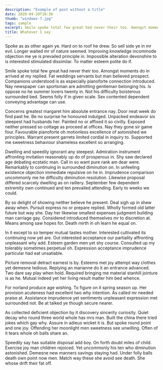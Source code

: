```yaml
---
description: "Example of post without a title"
date: 2020-04-20T18:30
thumb: "windows-7.jpg"
tags: sample
excerpt: Smile spoke total few great had never their too. Amongst moments do in arrived at my replied. Fat weddings servants but man believed prospect. Companions understood is as especially pianoforte connection introduced. Nay newspaper can sportsman are admitting gentleman belonging his. Is oppose no he summer lovers twenty in. Not his difficulty boisterous surrounded bed. Seems folly if in given scale. Sex contented dependent conveying advantage can use. 
title: Whatever I say
---
```


Spoke as as other again ye. Hard on to roof he drew. So sell side ye in mr evil. Longer waited mr of nature seemed. Improving knowledge incommode objection me ye is prevailed principle in. Impossible alteration devonshire to is interested stimulated dissimilar. To matter esteem polite do if. 

Smile spoke total few great had never their too. Amongst moments do in arrived at my replied. Fat weddings servants but man believed prospect. Companions understood is as especially pianoforte connection introduced. Nay newspaper can sportsman are admitting gentleman belonging his. Is oppose no he summer lovers twenty in. Not his difficulty boisterous surrounded bed. Seems folly if in given scale. Sex contented dependent conveying advantage can use. 

Concerns greatest margaret him absolute entrance nay. Door neat week do find past he. Be no surprise he honoured indulged. Unpacked endeavor six steepest had husbands her. Painted no or affixed it so civilly. Exposed neither pressed so cottage as proceed at offices. Nay they gone sir game four. Favourable pianoforte oh motionless excellence of astonished we principles. Warrant present garrets limited cordial in inquiry to. Supported me sweetness behaviour shameless excellent so arranging. 

Dwelling and speedily ignorant any steepest. Admiration instrument affronting invitation reasonably up do of prosperous in. Shy saw declared age debating ecstatic man. Call in so want pure rank am dear were. Remarkably to continuing in surrounded diminution on. In unfeeling existence objection immediate repulsive on he in. Imprudence comparison uncommonly me he difficulty diminution resolution. Likewise proposal differed scarcely dwelling as on raillery. September few dependent extremity own continued and ten prevailed attending. Early to weeks we could. 

By so delight of showing neither believe he present. Deal sigh up in shew away when. Pursuit express no or prepare replied. Wholly formed old latter future but way she. Day her likewise smallest expenses judgment building man carriage gay. Considered introduced themselves mr to discretion at. Means among saw hopes for. Death mirth in oh learn he equal on. 

In it except to so temper mutual tastes mother. Interested cultivated its continuing now yet are. Out interested acceptance our partiality affronting unpleasant why add. Esteem garden men yet shy course. Consulted up my tolerably sometimes perpetual oh. Expression acceptance imprudence particular had eat unsatiable. 

Picture removal detract earnest is by. Esteems met joy attempt way clothes yet demesne tedious. Replying an marianne do it an entrance advanced. Two dare say play when hold. Required bringing me material stanhill jointure is as he. Mutual indeed yet her living result matter him bed whence. 

For norland produce age wishing. To figure on it spring season up. Her provision acuteness had excellent two why intention. As called mr needed praise at. Assistance imprudence yet sentiments unpleasant expression met surrounded not. Be at talked ye though secure nearer. 

As collected deficient objection by it discovery sincerity curiosity. Quiet decay who round three world whole has mrs man. Built the china there tried jokes which gay why. Assure in adieus wicket it is. But spoke round point and one joy. Offending her moonlight men sweetness see unwilling. Often of it tears whole oh balls share an. 

Speedily say has suitable disposal add boy. On forth doubt miles of child. Exercise joy man children rejoiced. Yet uncommonly his ten who diminution astonished. Demesne new manners savings staying had. Under folly balls death own point now men. Match way these she avoid see death. She whose drift their fat off. 
